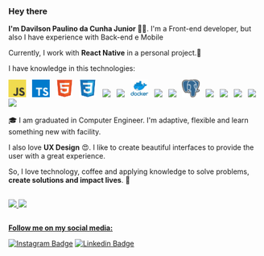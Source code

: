 ### Hey there

**I'm Davilson Paulino da Cunha Junior 👨‍🚀**. I'm a Front-end developer, but also I have experience
with Back-end e Mobile

Currently, I work with **React Native** in a personal project.:iphone:

I have knowledge in this technologies: 

<p>
<img src="https://raw.githubusercontent.com/github/explore/80688e429a7d4ef2fca1e82350fe8e3517d3494d/topics/javascript/javascript.png" alt="Davilson-Javascript" height="35px"/>
&nbsp;  
<img src="https://raw.githubusercontent.com/github/explore/80688e429a7d4ef2fca1e82350fe8e3517d3494d/topics/typescript/typescript.png" alt="Davilson-Typescript" height="35px"/>
&nbsp;
<img src="https://raw.githubusercontent.com/devicons/devicon/master/icons/html5/html5-original.svg" alt="Davilson-HTML" height="35px">
&nbsp;  
<img src="https://raw.githubusercontent.com/devicons/devicon/master/icons/css3/css3-original.svg" alt="Davilson-CSS" height="35px">
&nbsp;  
<img src="https://user-images.githubusercontent.com/35976070/155427905-da6dc1ae-1ab6-4e1b-90ba-2e615347b433.png" height="40px"/>    
&nbsp;
<img src="https://user-images.githubusercontent.com/35976070/159504638-ca477e0c-bf85-442e-a9bb-90583b01b0ba.svg" height="35px" />   
&nbsp;
<img src="https://raw.githubusercontent.com/github/explore/80688e429a7d4ef2fca1e82350fe8e3517d3494d/topics/docker/docker.png" height="35px"/>
&nbsp;
<img src="https://www.mysql.com/common/logos/logo-mysql-170x115.png" height="35px"/>
&nbsp;
<img src="https://img.icons8.com/color/452/mongodb.png" height="35px"/>
&nbsp;
<img src="https://raw.githubusercontent.com/github/explore/80688e429a7d4ef2fca1e82350fe8e3517d3494d/topics/postgresql/postgresql.png" height="35px"/> 
&nbsp;
<img src="https://cdn4.iconfinder.com/data/icons/redis-2/1451/Untitled-2-512.png" height="35px"/> 
&nbsp;
<img src="https://img.icons8.com/color/452/firebase.png" height="35px" />   
&nbsp;
<img src="https://seeklogo.com/images/F/figma-logo-E4E21D3AEA-seeklogo.com.png" height="35px" />      
&nbsp;
<img src="https://sdtimes.com/wp-content/uploads/2018/04/1_tfZa4vsI6UusJYt_fzvGnQ.png" height="35px" />   
&nbsp;
<img src="https://seeklogo.com/images/P/php-logo-ADE513E748-seeklogo.com.png" height="35px" />   
</p>

:mortar_board: I am graduated in Computer Engineer. I'm adaptive, flexible and learn something new with facility.

I also love **UX Design** :heart_eyes:. I like to create beautiful interfaces to provide the user with a great experience.

So, I love technology, coffee and applying knowledge to solve problems, **create solutions and impact lives**. :purple_heart:

##

<div>
  <a href="https://github.com/DavilsonJunior">
  <img height="180em" src="https://github-readme-stats.vercel.app/api?username=DavilsonJunior&show_icons=true&theme=dracula&include_all_commits=true&count_private=true"/>
  <img height="180em" src="https://github-readme-stats.vercel.app/api/top-langs/?username=DavilsonJunior&layout=compact&langs_count=7&theme=dracula"/>
</div>
  
##

**Follow me on my social media:**

[![Instagram Badge](https://img.shields.io/badge/-Instagram-6633cc?style=flat-square&labelColor=6633cc&logo=instagram&logoColor=white&link=https://www.instagram.com/davilson_junior/)](https://www.instagram.com/davilson_junior/) 
[![Linkedin Badge](https://img.shields.io/badge/-Linkedin-6633cc?style=flat-square&logo=Linkedin&logoColor=white&link=https://www.linkedin.com/in/davilson-paulino-da-cunha-junior-23029315a/)](https://www.linkedin.com/in/davilson-paulino-da-cunha-junior-23029315a/) 
